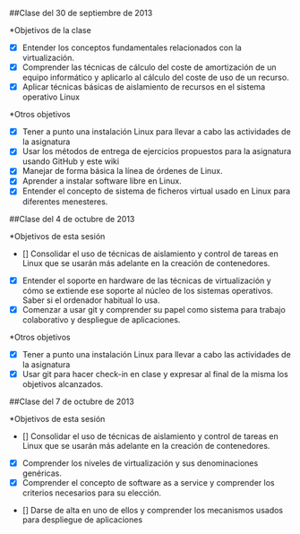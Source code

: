 ##Clase del 30 de septiembre de 2013 

*Objetivos de la clase 
  * [x] Entender los conceptos fundamentales relacionados con la virtualización.
  * [x] Comprender las técnicas de cálculo del coste de amortización de un equipo informático y aplicarlo al cálculo del coste de uso de un recurso.
  * [x] Aplicar técnicas básicas de aislamiento de recursos en el sistema operativo Linux

*Otros objetivos 
  * [x] Tener a punto una instalación Linux para llevar a cabo las actividades de la asignatura
  * [x] Usar los métodos de entrega de ejercicios propuestos para la asignatura usando GitHub y este wiki
  * [x] Manejar de forma básica la línea de órdenes de Linux.
  * [x] Aprender a instalar software libre en Linux. 
  * [x] Entender el concepto de sistema de ficheros virtual usado en Linux para diferentes menesteres.

##Clase del 4 de octubre de 2013 

*Objetivos de esta sesión 
  * [] Consolidar el uso de técnicas de aislamiento y control de tareas en Linux que se usarán más adelante en la creación de contenedores. 
  * [x] Entender el soporte en hardware de las técnicas de virtualización y cómo se extiende ese soporte al núcleo de los sistemas operativos. Saber si el ordenador habitual lo usa.
  * [x] Comenzar a usar git y comprender su papel como sistema para trabajo colaborativo y despliegue de aplicaciones.

*Otros objetivos 
  * [x] Tener a punto una instalación Linux para llevar a cabo las actividades de la asignatura
  * [x] Usar git para hacer check-in en clase y expresar al final de la misma los objetivos alcanzados.

##Clase del 7 de octubre de 2013

*Objetivos de esta sesión
  * [] Consolidar el uso de técnicas de aislamiento y control de tareas en Linux que se usarán más adelante en la creación de contenedores.
  * [x] Comprender los niveles de virtualización y sus denominaciones genéricas.
  * [x] Comprender el concepto de software as a service y comprender los criterios necesarios para su elección.
  * [] Darse de alta en uno de ellos y comprender los mecanismos usados para despliegue de aplicaciones

